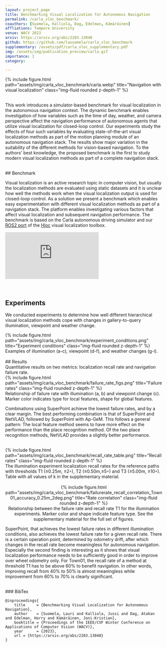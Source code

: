 ```yaml
---
layout: project_page
title: Benchmarking Visual Localization for Autonomous Navigation
permalink: /carla_vloc_benchmark/
coauthors: [Suomela, Kalliola, Dag, Edelman, Kämäräinen]
affliations: Tampere University
venue: WACV 2023
arxiv: https://arxiv.org/abs/2203.13048
github: https://github.com/lasuomela/carla_vloc_benchmark 
supplementary: /assets/pdf/carla_vloc_supplementary.pdf
img: /assets/img/publication_preview/carla.gif
importance: 1
category:

---
```


<div class="row">
    <div class="col-sm mt-3 mt-md-0">
        {% include figure.html path="assets/img/carla_vloc_benchmark/carla.webp" title="Navigation with visual localization" class="img-fluid rounded z-depth-1" %}
    </div>
</div>
<br>


This work introduces a simulator-based benchmark for visual localization in the autonomous navigation context. The dynamic benchmark enables investigation of how variables such as the time of day, weather, and camera perspective affect the navigation performance of autonomous agents that utilize visual localization for closed-loop control. Our experiments study the effects of four such variables by evaluating state-of-the-art visual localization methods as part of the motion planning module of an autonomous navigation stack. The results show major variation in the suitability of the different methods for vision-based navigation. To the authors' best knowledge, the proposed benchmark is the first to study modern visual localization methods as part of a complete navigation stack.

<br>
## Benchmark

Visual localization is an active research topic in computer vision, but usually the localization methods are evaluated using static datasets and it is unclear how well the methods work when the visual localization output is used for closed-loop control. As a solution we present a benchmark which enables easy experimentation with different visual localization methods as part of a navigation stack. The platform enables investigating various factors that affect visual localization and subsequent navigation performance. The benchmark is based on the Carla autonomous driving simulator and our [ROS2 port](https://github.com/lasuomela/visual_robot_localization) of the [Hloc](https://github.com/cvg/Hierarchical-Localization) visual localization toolbox.


<div class="video-wrap">
  <div class="video-container">
    <iframe src="https://www.youtube.com/embed/qgFp68cqqd8" title="YouTube video player" frameborder="0" allow="accelerometer; autoplay; clipboard-write; encrypted-media; gyroscope; picture-in-picture" allowfullscreen></iframe>
  </div>
</div>

<br>
<br>

## Experiments

We conducted experiments to determine how well different hierarchical visual localization methods cope with changes in gallery-to-query illumination, viewpoint and weather change.

<div class="row">
    <div class="col-sm mt-3 mt-md-0">
        {% include figure.html path="assets/img/carla_vloc_benchmark/experiment_conditions.png" title="Experiment conditions" class="img-fluid rounded z-depth-1" %}
    </div>
</div>
<div class="caption">
    Examples of illumination (a-c), viewpoint (d-f), and weather changes (g-i).
</div>

<br>
## Results
<br>
Quantitative results on two metrics: localization recall rate and navigation failure rate.
<div class="row">
    <div class="col-sm mt-3 mt-md-0">
        {% include figure.html path="assets/img/carla_vloc_benchmark/failure_rate_figs.png" title="Failure rates" class="img-fluid rounded z-depth-1" %}
    </div>
</div>
<div class="caption">
    Relationship of failure rate with illumination (a, b) and viewpoint change (c). Marker color indicates type for local features, shape for global features.
</div>

Combinations using SuperPoint achieve the lowest failure rates, and by a clear margin.
The best performing combination is that of SuperPoint and NetVLAD, followed by SuperPoint with Ap-GeM. This follows a general pattern: The local feature method seems to have more effect on the performance than the place recognition method. Of the two place recognition methods, NetVLAD provides a slightly better performance.


<br>
<div class="row">
    <div class="col-sm mt-3 mt-md-0">
        {% include figure.html path="assets/img/carla_vloc_benchmark/recall_rate_table.png" title="Recall rates" class="img-fluid rounded z-depth-1" %}
    </div>
</div>
<div class="caption">
    The illumination experiment localization recall rates for the reference paths with thresholds T1 (≤0.25m, ≤2◦), T2 (≤0.50m,≤5◦) and T3 (≤5.00m, ≤10◦). Table with all values of k in the supplementary material.
</div>

<br>
<center>
<div class="row">
    <div class="col-sm mt-3 mt-md-0">
        {% include figure.html path="assets/img/carla_vloc_benchmark/failurerate_recall_correlation_Town01_accuracy_0.25m_2deg.png" title="Rate correlation" class="img-fluid rounded z-depth-1" %}
    </div>
</div>
<div class="caption">
    Relationship between the failure rate and recall rate T1 for the illumination experiments. Marker color and shape indicate feature type. See the supplementary material for the full set of figures.
</div>
</center>

SuperPoint, that achieves the lowest failure rates in different illumination conditions, also achieves the lowest failure rate for a given recall rate. There is a certain operation point, determined by odometry drift, after which changes in the recall rate become meaningless for autonomous navigation. Especially the second finding is interesting as it shows that visual localization performance needs to be sufficiently good in order to improve over wheel odometry only.
For Town01, the recall rate of a method at threshold T1 has to be above 60% to benefit navigation.
In other words, improving recall from 40% to 50% is almost meaningless while improvement from 60% to 70% is clearly significant.

<br>
### BibTex

    @inproceedings{
        title     = {Benchmarking Visual Localization for Autonomous Navigation},
        author    = {Suomela, Lauri and Kalliola, Jussi and Dag, Atakan and Edelman, Harry and Kämäräinen, Joni-Kristian},
        booktitle = {Proceedings of the IEEE/CVF Winter Conference on Applications of Computer Vision (WACV)},
        year      = {2023},
        url = {https://arxiv.org/abs/2203.13048}
    }